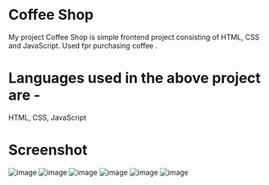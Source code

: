 # Coffee Shop
My project Coffee Shop is simple frontend project consisting of HTML, CSS and JavaScript.
Used fpr purchasing coffee .

# Languages used in the above project are - 
HTML, CSS, JavaScript

# Screenshot
![image](https://github.com/user-attachments/assets/c637d19b-dd11-4a2a-8f1a-740e9978305a)
![image](https://github.com/user-attachments/assets/8d849a79-ef37-4de4-a9e4-f90b3d563905)
![image](https://github.com/user-attachments/assets/9576876c-ed41-4571-9e48-a8da21349389)
![image](https://github.com/user-attachments/assets/3d245ee4-fef2-4d09-8224-755542bce06a)
![image](https://github.com/user-attachments/assets/ab071965-0cf4-4fb0-9620-c81934b47ed5)
![image](https://github.com/user-attachments/assets/bc34d76e-f4d7-4fe8-b70e-cf723d0d8b78)
